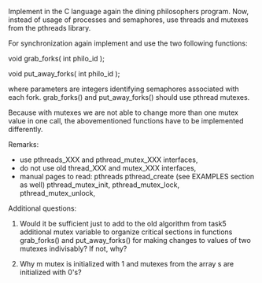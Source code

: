 Implement in the C language again the dining philosophers program. Now,
instead of usage of processes and semaphores, use threads and mutexes from the
pthreads library.

For synchronization again implement and use the two following functions: 

void grab_forks( int philo_id );

void put_away_forks( int philo_id );

where parameters are integers identifying semaphores associated with each
fork.  grab_forks() and put_away_forks() should use pthread mutexes.

Because with mutexes we are not able to change more than one mutex value in
one call, the abovementioned functions have to be implemented differently. 

Remarks:

- use pthreads_XXX and pthread_mutex_XXX interfaces, 
- do not use old thread_XXX and mutex_XXX interfaces,
- manual pages to read: 
	pthreads
	pthread_create (see EXAMPLES section as well)
	pthread_mutex_init, pthread_mutex_lock, pthread_mutex_unlock,


Additional questions:

1. Would it be sufficient just to add to the old algorithm from task5
additional mutex variable to organize critical sections in functions
grab_forks() and put_away_forks() for making changes to values of two mutexes
indivisably?  If not, why?

2. Why m mutex is initialized with 1 and mutexes from the array s are
initialized with 0's?
